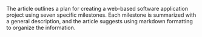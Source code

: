 The article outlines a plan for creating a web-based software application project using seven specific milestones. Each milestone is summarized with a general description, and the article suggests using markdown formatting to organize the information.